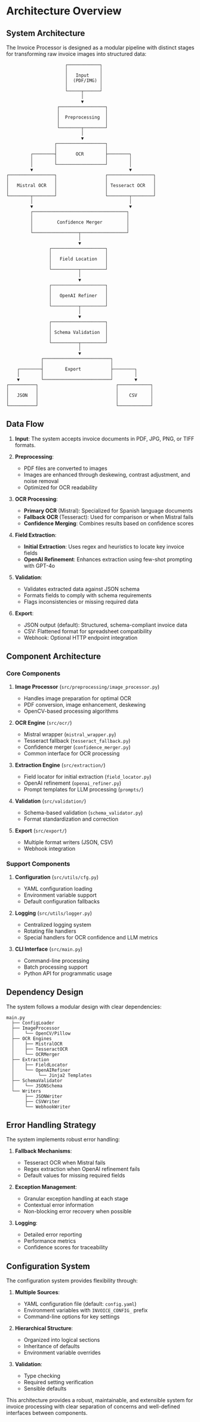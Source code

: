 # Architecture Overview

## System Architecture

The Invoice Processor is designed as a modular pipeline with distinct stages for transforming raw invoice images into structured data:

```
                      ┌────────────┐
                      │            │
                      │   Input    │
                      │  (PDF/IMG) │
                      │            │
                      └─────┬──────┘
                            │
                            ▼
                   ┌─────────────────┐
                   │                 │
                   │  Preprocessing  │
                   │                 │
                   └────────┬────────┘
                            │
                            ▼
                  ┌──────────────────┐
                  │                  │
         ┌────────┤       OCR        ├────────┐
         │        │                  │        │
         │        └──────────────────┘        │
         ▼                                    ▼
┌─────────────────┐                  ┌─────────────────┐
│                 │                  │                 │
│   Mistral OCR   │                  │ Tesseract OCR   │
│                 │                  │                 │
└────────┬────────┘                  └────────┬────────┘
         │                                    │
         ▼                                    ▼
         ┌───────────────────────────────────┐
         │                                   │
         │         Confidence Merger         │
         │                                   │
         └─────────────────┬─────────────────┘
                           │
                           ▼
                ┌────────────────────┐
                │                    │
                │   Field Location   │
                │                    │
                └──────────┬─────────┘
                           │
                           ▼
                ┌────────────────────┐
                │                    │
                │   OpenAI Refiner   │
                │                    │
                └──────────┬─────────┘
                           │
                           ▼
                ┌────────────────────┐
                │                    │
                │ Schema Validation  │
                │                    │
                └──────────┬─────────┘
                           │
                           ▼
             ┌─────────────────────────┐
             │                         │
    ┌────────┤        Export           ├────────┐
    │        │                         │        │
    ▼        └─────────────────────────┘        ▼
┌──────────┐                             ┌────────────┐
│          │                             │            │
│   JSON   │                             │    CSV     │
│          │                             │            │
└──────────┘                             └────────────┘
```

## Data Flow

1. **Input**: The system accepts invoice documents in PDF, JPG, PNG, or TIFF formats.

2. **Preprocessing**:
   - PDF files are converted to images
   - Images are enhanced through deskewing, contrast adjustment, and noise removal
   - Optimized for OCR readability

3. **OCR Processing**:
   - **Primary OCR** (Mistral): Specialized for Spanish language documents
   - **Fallback OCR** (Tesseract): Used for comparison or when Mistral fails
   - **Confidence Merging**: Combines results based on confidence scores

4. **Field Extraction**:
   - **Initial Extraction**: Uses regex and heuristics to locate key invoice fields
   - **OpenAI Refinement**: Enhances extraction using few-shot prompting with GPT-4o

5. **Validation**:
   - Validates extracted data against JSON schema
   - Formats fields to comply with schema requirements
   - Flags inconsistencies or missing required data

6. **Export**:
   - JSON output (default): Structured, schema-compliant invoice data
   - CSV: Flattened format for spreadsheet compatibility
   - Webhook: Optional HTTP endpoint integration

## Component Architecture

### Core Components

1. **Image Processor** (`src/preprocessing/image_processor.py`)
   - Handles image preparation for optimal OCR
   - PDF conversion, image enhancement, deskewing
   - OpenCV-based processing algorithms

2. **OCR Engine** (`src/ocr/`)
   - Mistral wrapper (`mistral_wrapper.py`)
   - Tesseract fallback (`tesseract_fallback.py`)
   - Confidence merger (`confidence_merger.py`)
   - Common interface for OCR processing

3. **Extraction Engine** (`src/extraction/`)
   - Field locator for initial extraction (`field_locator.py`)
   - OpenAI refinement (`openai_refiner.py`)
   - Prompt templates for LLM processing (`prompts/`)

4. **Validation** (`src/validation/`)
   - Schema-based validation (`schema_validator.py`)
   - Format standardization and correction

5. **Export** (`src/export/`)
   - Multiple format writers (JSON, CSV)
   - Webhook integration

### Support Components

1. **Configuration** (`src/utils/cfg.py`)
   - YAML configuration loading
   - Environment variable support
   - Default configuration fallbacks

2. **Logging** (`src/utils/logger.py`)
   - Centralized logging system
   - Rotating file handlers
   - Special handlers for OCR confidence and LLM metrics

3. **CLI Interface** (`src/main.py`)
   - Command-line processing
   - Batch processing support
   - Python API for programmatic usage

## Dependency Design

The system follows a modular design with clear dependencies:

```
main.py
  ├── ConfigLoader
  ├── ImageProcessor
  │    └── OpenCV/Pillow
  ├── OCR Engines
  │    ├── MistralOCR
  │    ├── TesseractOCR
  │    └── OCRMerger
  ├── Extraction
  │    ├── FieldLocator
  │    └── OpenAIRefiner
  │         └── Jinja2 Templates
  ├── SchemaValidator
  │    └── JSONSchema
  └── Writers
       ├── JSONWriter
       ├── CSVWriter  
       └── WebhookWriter
```

## Error Handling Strategy

The system implements robust error handling:

1. **Fallback Mechanisms**:
   - Tesseract OCR when Mistral fails
   - Regex extraction when OpenAI refinement fails
   - Default values for missing required fields

2. **Exception Management**:
   - Granular exception handling at each stage
   - Contextual error information
   - Non-blocking error recovery when possible

3. **Logging**:
   - Detailed error reporting
   - Performance metrics
   - Confidence scores for traceability

## Configuration System

The configuration system provides flexibility through:

1. **Multiple Sources**:
   - YAML configuration file (default: `config.yaml`)
   - Environment variables with `INVOICE_CONFIG_` prefix
   - Command-line options for key settings

2. **Hierarchical Structure**:
   - Organized into logical sections
   - Inheritance of defaults
   - Environment variable overrides

3. **Validation**:
   - Type checking
   - Required setting verification
   - Sensible defaults

This architecture provides a robust, maintainable, and extensible system for invoice processing with clear separation of concerns and well-defined interfaces between components. 